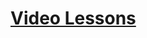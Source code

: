 # [Video Lessons](https://support.microsoft.com/en-us/office/access-video-training-a5ffb1ef-4cc4-4d79-a862-e2dda6ef38e6)
